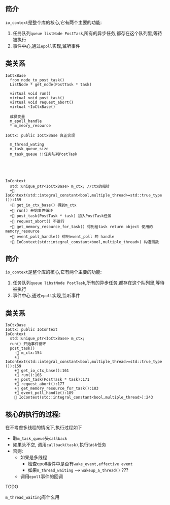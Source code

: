 ## 简介

`io_context`是整个库的核心,它有两个主要的功能:

1. 任务队列`queue listNode PostTask`,所有的异步任务,都存在这个队列里,等待被执行
2. 事件中心,通过`epoll`实现,监听事件


## 类关系

```plaintext
IoCtxBase
  from_node_to_post_task()
  ListNode * get_node(PostTask * task)

  virtual void run()
  virtual void post_task()
  virtual void request_abort()
  virtual ~IoCtxBase()

  成员变量
  m_epoll_handle
  * m_meory_resource

IoCtx: public IoCtxBase 真正实现

  m_thread_wating
  m_task_queue_size
  m_task_queue !!任务队列PostTask





IoContext
  std::unique_ptr<IoCtxBase> m_ctx; //ctx的指针
  + IoContext(std::integral_constant<bool,multiple_thread>=std::true_type ()):159
  + get_io_ctx_base() 得到m_ctx
  + run() 开始事件循环
  + post_task(PostTask * task) 加入PostTask任务
  + request_abort() 不运行
  + get_memory_resource_for_task() 得到给task return object 使用的memory_resource
  + event_poll_handle() 得到event_poll 的 handle
  + IoContext(std::integral_constant<bool,multiple_thread>) 构造函数
```
## 简介

`io_context`是整个库的核心,它有两个主要的功能:

1. 任务队列`queue libstNode PostTask`,所有的异步任务,都存在这个队列里,等待被执行
2. 事件中心,通过`epoll`实现,监听事件


## 类关系

```plaintext
IoCtxBase
IoCtx: public IoContext
IoContext
  std::unique_ptr<IoCtxBase> m_ctx;
  run() 开始事件循环
  post_task() 
    - m_ctx:154
    + IoContext(std::integral_constant<bool,multiple_thread>=std::true_type ()):159
    + get_io_ctx_base():161
    + run():165
    + post_task(PostTask * task):171
    + request_abort():177
    + get_memory_resource_for_task():183
    + event_poll_handle():189
     IoContext(std::integral_constant<bool,multiple_thread>):243

```

## 核心的执行的过程:

在不考虑多线程的情况下,执行过程如下

- 取`m_task_queue`头`callback`
- 如果头不空, 调用`callback(task)`,执行task任务
- 否则:
  - 如果是多线程
    - 检查epoll事件中是否有`wake_event,effective event`
    - 如果`m_thread_waiting` --> `wakeup_a_thread()` ???
  - 调用`epoll`事件的回调

TODO

`m_thread_waiting`有什么用
